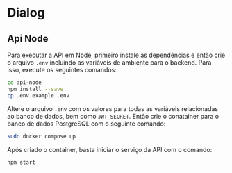 # Dialog

## Api Node

Para executar a API em Node, primeiro instale as dependências e então crie o arquivo `.env` incluindo as variáveis de ambiente para o backend.
Para isso, execute os seguintes comandos:

```bash
cd api-node
npm install --save
cp .env.example .env
```

Altere o arquivo `.env` com os valores para todas as variáveis relacionadas ao banco de dados, bem como `JWT_SECRET`.
Então crie o conatainer para o banco de dados PostgreSQL com o seguinte comando:

```bash
sudo docker compose up
```

Após criado o container, basta iniciar o serviço da API com o comando:

```bash
npm start
```
